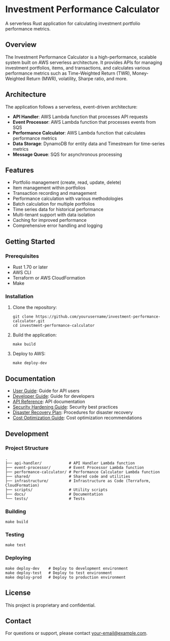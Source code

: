 # Investment Performance Calculator

A serverless Rust application for calculating investment portfolio performance metrics.

## Overview

The Investment Performance Calculator is a high-performance, scalable system built on AWS serverless architecture. It provides APIs for managing investment portfolios, items, and transactions, and calculates various performance metrics such as Time-Weighted Return (TWR), Money-Weighted Return (MWR), volatility, Sharpe ratio, and more.

## Architecture

The application follows a serverless, event-driven architecture:

- **API Handler**: AWS Lambda function that processes API requests
- **Event Processor**: AWS Lambda function that processes events from SQS
- **Performance Calculator**: AWS Lambda function that calculates performance metrics
- **Data Storage**: DynamoDB for entity data and Timestream for time-series metrics
- **Message Queue**: SQS for asynchronous processing

## Features

- Portfolio management (create, read, update, delete)
- Item management within portfolios
- Transaction recording and management
- Performance calculation with various methodologies
- Batch calculation for multiple portfolios
- Time series data for historical performance
- Multi-tenant support with data isolation
- Caching for improved performance
- Comprehensive error handling and logging

## Getting Started

### Prerequisites

- Rust 1.70 or later
- AWS CLI
- Terraform or AWS CloudFormation
- Make

### Installation

1. Clone the repository:
   ```
   git clone https://github.com/yourusername/investment-performance-calculator.git
   cd investment-performance-calculator
   ```

2. Build the application:
   ```
   make build
   ```

3. Deploy to AWS:
   ```
   make deploy-dev
   ```

## Documentation

- [User Guide](docs/user-guide.md): Guide for API users
- [Developer Guide](docs/developer-guide.md): Guide for developers
- [API Reference](docs/api_reference.md): API documentation
- [Security Hardening Guide](docs/security-hardening-guide.md): Security best practices
- [Disaster Recovery Plan](docs/disaster-recovery-plan.md): Procedures for disaster recovery
- [Cost Optimization Guide](docs/cost-optimization-guide.md): Cost optimization recommendations

## Development

### Project Structure

```
.
├── api-handler/            # API Handler Lambda function
├── event-processor/        # Event Processor Lambda function
├── performance-calculator/ # Performance Calculator Lambda function
├── shared/                 # Shared code and utilities
├── infrastructure/         # Infrastructure as Code (Terraform, CloudFormation)
├── scripts/                # Utility scripts
├── docs/                   # Documentation
└── tests/                  # Tests
```

### Building

```
make build
```

### Testing

```
make test
```

### Deploying

```
make deploy-dev    # Deploy to development environment
make deploy-test   # Deploy to test environment
make deploy-prod   # Deploy to production environment
```

## License

This project is proprietary and confidential.

## Contact

For questions or support, please contact [your-email@example.com](mailto:your-email@example.com). 